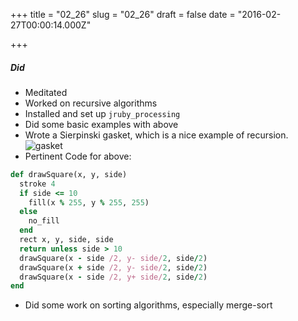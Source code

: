 
+++
title = "02_26"
slug = "02_26"
draft = false
date = "2016-02-27T00:00:14.000Z"

+++
##### Did
- Meditated
- Worked on recursive algorithms
- Installed and set up `jruby_processing`
- Did some basic examples with above
- Wrote a Sierpinski gasket, which is a nice example of recursion.
![gasket](http://ghst.s3.amazonaws.com/color_capture.png)
- Pertinent Code for above:
```ruby
def drawSquare(x, y, side)
  stroke 4
  if side <= 10
    fill(x % 255, y % 255, 255)
  else
    no_fill
  end
  rect x, y, side, side
  return unless side > 10
  drawSquare(x - side /2, y- side/2, side/2)
  drawSquare(x + side /2, y- side/2, side/2)
  drawSquare(x - side /2, y+ side/2, side/2)
end
```

- Did some work on sorting algorithms, especially merge-sort
